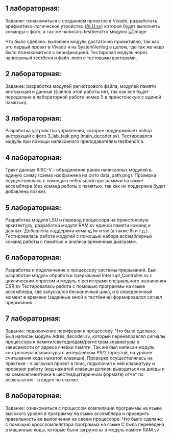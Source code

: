 ## 1 лабораторная:
Задание: ознакомиться с созданием проектов в Vivado, разработать арифметико-логическое утройство ([ALU.sv](ALU.sv)) которое будет выполнять команды с фото, а так же написать testbench к модулю.![image](https://user-images.githubusercontent.com/116370315/212533299-6913dedc-84b5-46d0-9ac0-99269fe41af9.png)

Что было сделано: выполнен модуль достаточно примитивно, так как это первый проект в Vivado и на SystemVerilog в целом, где так же надо было познакомиться с верификацией. Тестировал модуль через написанный тестбенч и файл .mem с тестовыми векторами.
## 2 лабораторная:
Задание: разработка модулей регистрового файла, модулей памяти инструкций и данный (файлов этой работы нет, так как все будет переделано в лабораторной работе номер 5 в принстонскую с единой памятью).
## 3 лабораторная:
Разработка устройства управления, которое поддерживает набор инструкций с фото 3_lab_task.png (main_decoder.sv). Тестировался модуль при помощи написанного преподавателям testbench'а.
## 4 лабораторная:
Тракт данных RISC-V - объединение ранее написанных модулей в единую схему (схема изображена на фото data_path.png). Проверка осуществлялась с помощью небольшой программки на языке ассемблера (без команд работы с памятью, так как их поддержка будет добавлена позже).
## 5 лабораторная:
Разработка модуля LSU и перевод процессора на принстонскую архитектуру, разработка модуля RAM.sv единой памяти команд и данных. Добавлена поддержка команд lw и sw (а также lh и т.д.). Тестировалась работа модулей с помощью набора ассемблерных команд работы с памятью и анализа временных диаграмм.
## 6 лабораторная:
Разработка и подключение к процессору системы прерываний. 
Был разработан модуль обработки прерываний Interrupt_Controller.sv с циклическим опросом и модуль с регистрами специального назначения CSR.sv
Тестировалась работа с помощью программы на языке ассемблера, где запускался бесконечный цикл, и в определенный момент в времени (заданные мной в тестбенче) формировался сигнал прерывания.
## 7 лабораторная:
Задание: подключение периферии к процессору.
Что было сделано:
Был написан модуль Adres_decoder.sv, который перенаправлял сигналы процессора к памяти/светодиодам/регистрам клавиатуры в зависимости от адреса ячейки памяти. Так же был написан модуль контроллера клавиатуры с интерфейсом PS/2 (простой,  на уровне считывания кода нажатой клавиши).
Проверка осуществлялась на практике - я загрузил проект в плис, подключил к ней клавиатуру и проверил работу (код нажатой клавиши должен выводиться на диоды и на семисегментники в шестнадцатиричном формате) отчет по результатам - в видео по ссылке.
## 8 лабораторная:
Задание: ознакомиться с процессом компиляции программы на языке высокого уровня в программу на языке ассемблера и проверить правильность ее выполнения на своем процессоре. 
Что было сделано: с помощью кросскомпилятора программа на языке С была переведена в машинные коды, которые были загружены в модуль памяти RAM.sv
